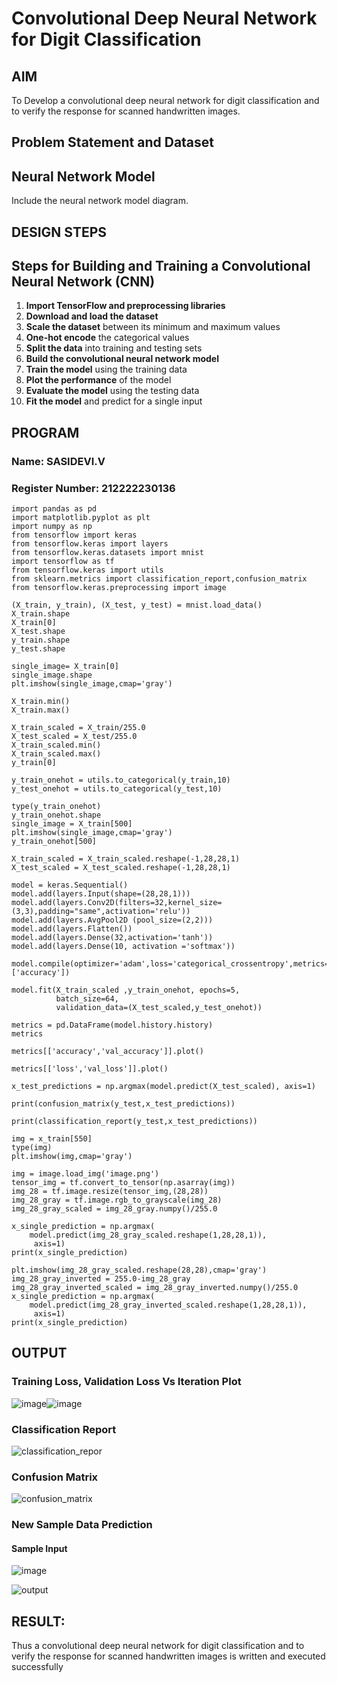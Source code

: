 # Convolutional Deep Neural Network for Digit Classification

## AIM

To Develop a convolutional deep neural network for digit classification and to verify the response for scanned handwritten images.

## Problem Statement and Dataset

## Neural Network Model

Include the neural network model diagram.

## DESIGN STEPS
## Steps for Building and Training a Convolutional Neural Network (CNN)

1. **Import TensorFlow and preprocessing libraries**
2. **Download and load the dataset**
3. **Scale the dataset** between its minimum and maximum values
4. **One-hot encode** the categorical values
5. **Split the data** into training and testing sets
6. **Build the convolutional neural network model**
7. **Train the model** using the training data
8. **Plot the performance** of the model
9. **Evaluate the model** using the testing data
10. **Fit the model** and predict for a single input

## PROGRAM

### Name: SASIDEVI.V
### Register Number: 212222230136
```
import pandas as pd
import matplotlib.pyplot as plt
import numpy as np
from tensorflow import keras
from tensorflow.keras import layers
from tensorflow.keras.datasets import mnist
import tensorflow as tf
from tensorflow.keras import utils
from sklearn.metrics import classification_report,confusion_matrix
from tensorflow.keras.preprocessing import image

(X_train, y_train), (X_test, y_test) = mnist.load_data()
X_train.shape
X_train[0]
X_test.shape
y_train.shape
y_test.shape

single_image= X_train[0]
single_image.shape
plt.imshow(single_image,cmap='gray')

X_train.min()
X_train.max()

X_train_scaled = X_train/255.0
X_test_scaled = X_test/255.0
X_train_scaled.min()
X_train_scaled.max()
y_train[0]

y_train_onehot = utils.to_categorical(y_train,10)
y_test_onehot = utils.to_categorical(y_test,10)

type(y_train_onehot)
y_train_onehot.shape
single_image = X_train[500]
plt.imshow(single_image,cmap='gray')
y_train_onehot[500]

X_train_scaled = X_train_scaled.reshape(-1,28,28,1)
X_test_scaled = X_test_scaled.reshape(-1,28,28,1)

model = keras.Sequential()
model.add(layers.Input(shape=(28,28,1)))
model.add(layers.Conv2D(filters=32,kernel_size=(3,3),padding="same",activation='relu'))
model.add(layers.AvgPool2D (pool_size=(2,2)))
model.add(layers.Flatten())
model.add(layers.Dense(32,activation='tanh'))
model.add(layers.Dense(10, activation ='softmax'))

model.compile(optimizer='adam',loss='categorical_crossentropy',metrics=['accuracy'])

model.fit(X_train_scaled ,y_train_onehot, epochs=5,
          batch_size=64,
          validation_data=(X_test_scaled,y_test_onehot))

metrics = pd.DataFrame(model.history.history)
metrics

metrics[['accuracy','val_accuracy']].plot()

metrics[['loss','val_loss']].plot()

x_test_predictions = np.argmax(model.predict(X_test_scaled), axis=1)

print(confusion_matrix(y_test,x_test_predictions))

print(classification_report(y_test,x_test_predictions))

img = x_train[550]
type(img)
plt.imshow(img,cmap='gray')

img = image.load_img('image.png')
tensor_img = tf.convert_to_tensor(np.asarray(img))
img_28 = tf.image.resize(tensor_img,(28,28))
img_28_gray = tf.image.rgb_to_grayscale(img_28)
img_28_gray_scaled = img_28_gray.numpy()/255.0

x_single_prediction = np.argmax(
    model.predict(img_28_gray_scaled.reshape(1,28,28,1)),
     axis=1)
print(x_single_prediction)

plt.imshow(img_28_gray_scaled.reshape(28,28),cmap='gray')
img_28_gray_inverted = 255.0-img_28_gray
img_28_gray_inverted_scaled = img_28_gray_inverted.numpy()/255.0
x_single_prediction = np.argmax(
    model.predict(img_28_gray_inverted_scaled.reshape(1,28,28,1)),
     axis=1)
print(x_single_prediction)
```

## OUTPUT

### Training Loss, Validation Loss Vs Iteration Plot
![image](https://github.com/user-attachments/assets/3757f016-bcbf-4be9-aa3b-ae78625745f0)![image](https://github.com/user-attachments/assets/462c88d8-b8d0-45b1-87c2-5459a5fd6151)

### Classification Report
![classification_repor](https://github.com/user-attachments/assets/7e0e0e42-d0cc-4540-964d-619db2a58bc3)


### Confusion Matrix
![confusion_matrix](https://github.com/user-attachments/assets/d673d1e7-4f79-4d96-85de-10f7ad4d2be7)

### New Sample Data Prediction
#### Sample Input
![image](https://github.com/user-attachments/assets/72bc7111-20a6-4d01-9f28-87d100f46948)

![output](https://github.com/user-attachments/assets/ae499735-bf9f-4932-b3b3-a78c66301ba3)

## RESULT:
Thus a convolutional deep neural network for digit classification and to verify the response for scanned handwritten images is written and executed successfully
